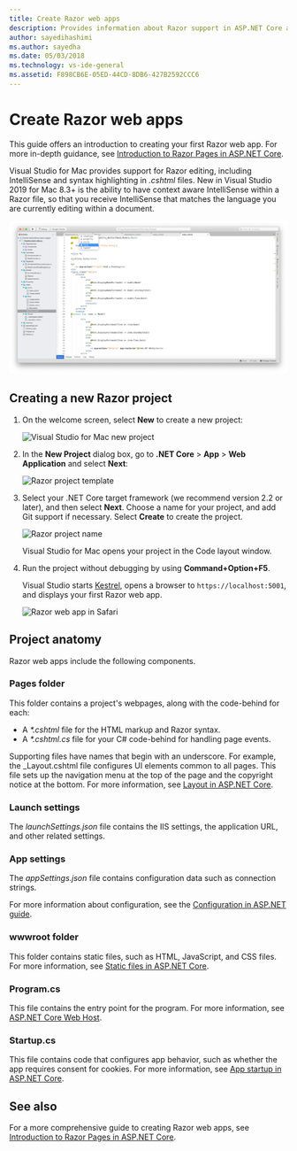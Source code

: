 ```yaml
---
title: Create Razor web apps
description: Provides information about Razor support in ASP.NET Core apps in Visual Studio for Mac.
author: sayedihashimi
ms.author: sayedha
ms.date: 05/03/2018
ms.technology: vs-ide-general
ms.assetid: F898CB6E-05ED-44CD-8DB6-427B2592CCC6
---
```


# Create Razor web apps

This guide offers an introduction to creating your first Razor web app. For more in-depth guidance, see [Introduction to Razor Pages in ASP.NET Core](/aspnet/core/razor-pages/index).

Visual Studio for Mac provides support for Razor editing, including IntelliSense and syntax highlighting in *.cshtml* files. New in Visual Studio 2019 for Mac 8.3+ is the ability to have context aware IntelliSense within a Razor file, so that you receive IntelliSense that matches the language you are currently editing within a document.

![Razor editing in Visual Studio for Mac](media/razor-2019.png)

## Creating a new Razor project

1. On the welcome screen, select **New** to create a new project:

   ![Visual Studio for Mac new project](media/razor-new.png)
1. In the **New Project** dialog box, go to **.NET Core** > **App** > **Web Application** and select **Next**:

   ![Razor project template](media/razor-new-project1.png)
1. Select your .NET Core target framework (we recommend version 2.2 or later), and then select **Next**. Choose a name for your project, and add Git support if necessary. Select **Create** to create the project.

   ![Razor project name](media/razor-new-project2.png)

   Visual Studio for Mac opens your project in the Code layout window.
1. Run the project without debugging by using **Command+Option+F5**.

   Visual Studio starts [Kestrel](/aspnet/core/fundamentals/servers/kestrel), opens a browser to `https://localhost:5001`, and displays your first Razor web app.

   ![Razor web app in Safari](media/razor-webapp.png)

## Project anatomy

Razor web apps include the following components.

### Pages folder

This folder contains a project's webpages, along with the code-behind for each:
   - A *\*.cshtml* file for the HTML markup and Razor syntax.
   - A *\*.cshtml.cs* file for your C# code-behind for handling page events.

Supporting files have names that begin with an underscore. For example, the _Layout.cshtml file configures UI elements common to all pages. This file sets up the navigation menu at the top of the page and the copyright notice at the bottom. For more information, see [Layout in ASP.NET Core](/aspnet/core/mvc/views/layout).

### Launch settings

The *launchSettings.json* file contains the IIS settings, the application URL, and other related settings.

### App settings

The *appSettings.json* file contains configuration data such as connection strings.

For more information about configuration, see the [Configuration in ASP.NET guide](/aspnet/core/fundamentals/configuration/index).

### wwwroot folder

This folder contains static files, such as HTML, JavaScript, and CSS files. For more information, see [Static files in ASP.NET Core](/aspnet/core/fundamentals/static-files).

### Program.cs

This file contains the entry point for the program. For more information, see [ASP.NET Core Web Host](/aspnet/core/fundamentals/host/web-host).

### Startup.cs

This file contains code that configures app behavior, such as whether the app requires consent for cookies. For more information, see [App startup in ASP.NET Core](/aspnet/core/fundamentals/startup).

## See also

For a more comprehensive guide to creating Razor web apps, see [Introduction to Razor Pages in ASP.NET Core](/aspnet/core/razor-pages/index).
